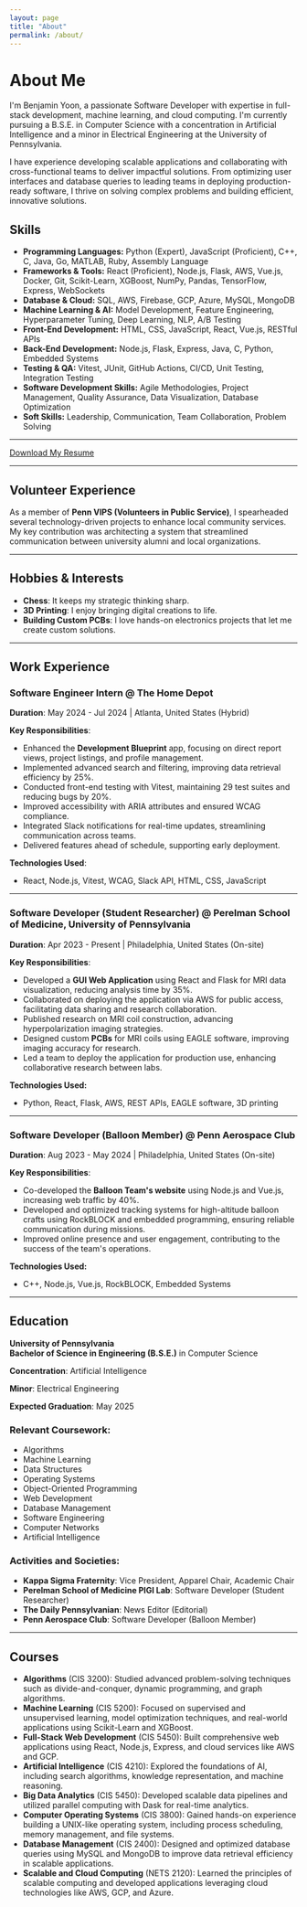 ```yaml
---
layout: page
title: "About"
permalink: /about/
---
```


# About Me

I'm Benjamin Yoon, a passionate Software Developer with expertise in full-stack development, machine learning, and cloud computing. I'm currently pursuing a B.S.E. in Computer Science with a concentration in Artificial Intelligence and a minor in Electrical Engineering at the University of Pennsylvania.

I have experience developing scalable applications and collaborating with cross-functional teams to deliver impactful solutions. From optimizing user interfaces and database queries to leading teams in deploying production-ready software, I thrive on solving complex problems and building efficient, innovative solutions.

## Skills
- **Programming Languages:** <i class="fab fa-python"></i> Python (Expert), <i class="fab fa-js-square"></i> JavaScript (Proficient), C++, C, Java, Go, MATLAB, Ruby, Assembly Language
- **Frameworks & Tools:** <i class="fab fa-react"></i> React (Proficient), <i class="fab fa-node-js"></i> Node.js, Flask, <i class="fab fa-aws"></i> AWS, Vue.js, Docker, Git, Scikit-Learn, XGBoost, NumPy, Pandas, TensorFlow, Express, WebSockets
- **Database & Cloud:** SQL, <i class="fab fa-aws"></i> AWS, Firebase, GCP, Azure, MySQL, MongoDB
- **Machine Learning & AI:** Model Development, Feature Engineering, Hyperparameter Tuning, Deep Learning, NLP, A/B Testing
- **Front-End Development:** HTML, CSS, JavaScript, React, Vue.js, RESTful APIs
- **Back-End Development:** Node.js, Flask, Express, Java, C, Python, Embedded Systems
- **Testing & QA:** Vitest, JUnit, GitHub Actions, CI/CD, Unit Testing, Integration Testing
- **Software Development Skills:** Agile Methodologies, Project Management, Quality Assurance, Data Visualization, Database Optimization
- **Soft Skills:** <i class="fas fa-users"></i> Leadership, <i class="fas fa-comments"></i> Communication, Team Collaboration, Problem Solving

<hr class="section-divider">

<!-- ## Certifications
- <img src="/assets/images/aws-logo.png" alt="AWS Logo" width="30"> **AWS Certified Solutions Architect**
- <img src="/assets/images/redhat-logo.png" alt="Red Hat Logo" width="30"> **Red Hat Certified OpenShift Administrator** -->

<a href="/assets/resume.pdf" class="button">Download My Resume</a>

<hr class="section-divider">

## Volunteer Experience
As a member of **Penn VIPS (Volunteers in Public Service)**, I spearheaded several technology-driven projects to enhance local community services. My key contribution was architecting a system that streamlined communication between university alumni and local organizations.

<hr class="section-divider">

## Hobbies & Interests
- <i class="fas fa-chess"></i> **Chess**: It keeps my strategic thinking sharp.
- <i class="fas fa-cube"></i> **3D Printing**: I enjoy bringing digital creations to life.
- <i class="fas fa-microchip"></i> **Building Custom PCBs**: I love hands-on electronics projects that let me create custom solutions.

<hr class="section-divider">

## Work Experience

### Software Engineer Intern @ The Home Depot
**Duration**: May 2024 - Jul 2024 | Atlanta, United States (Hybrid)

**Key Responsibilities**:
- Enhanced the **Development Blueprint** app, focusing on direct report views, project listings, and profile management.
- Implemented advanced search and filtering, improving data retrieval efficiency by 25%.
- Conducted front-end testing with Vitest, maintaining 29 test suites and reducing bugs by 20%.
- Improved accessibility with ARIA attributes and ensured WCAG compliance.
- Integrated Slack notifications for real-time updates, streamlining communication across teams.
- Delivered features ahead of schedule, supporting early deployment.

**Technologies Used**:
- <i class="fab fa-react"></i> React, <i class="fab fa-node-js"></i> Node.js, Vitest, WCAG, Slack API, HTML, CSS, <i class="fab fa-js-square"></i> JavaScript

<hr class="section-divider">

### Software Developer (Student Researcher) @ Perelman School of Medicine, University of Pennsylvania
**Duration**: Apr 2023 - Present | Philadelphia, United States (On-site)

**Key Responsibilities**:
- Developed a **GUI Web Application** using React and Flask for MRI data visualization, reducing analysis time by 35%.
- Collaborated on deploying the application via AWS for public access, facilitating data sharing and research collaboration.
- Published research on MRI coil construction, advancing hyperpolarization imaging strategies.
- Designed custom **PCBs** for MRI coils using EAGLE software, improving imaging accuracy for research.
- Led a team to deploy the application for production use, enhancing collaborative research between labs.

**Technologies Used:**
- <i class="fab fa-python"></i> Python, <i class="fab fa-react"></i> React, Flask, <i class="fab fa-aws"></i> AWS, REST APIs, EAGLE software, 3D printing

<hr class="section-divider">

### Software Developer (Balloon Member) @ Penn Aerospace Club
**Duration**: Aug 2023 - May 2024 | Philadelphia, United States (On-site)

**Key Responsibilities**:
- Co-developed the **Balloon Team's website** using Node.js and Vue.js, increasing web traffic by 40%.
- Developed and optimized tracking systems for high-altitude balloon crafts using RockBLOCK and embedded programming, ensuring reliable communication during missions.
- Improved online presence and user engagement, contributing to the success of the team's operations.

**Technologies Used:**
- C++, <i class="fab fa-node-js"></i> Node.js, Vue.js, RockBLOCK, Embedded Systems

<hr class="section-divider">

## Education

**University of Pennsylvania**  
**Bachelor of Science in Engineering (B.S.E.)** in Computer Science

**Concentration**: Artificial Intelligence

**Minor**: Electrical Engineering

**Expected Graduation**: May 2025  

### Relevant Coursework: 
- Algorithms
- Machine Learning
- Data Structures
- Operating Systems
- Object-Oriented Programming
- Web Development
- Database Management
- Software Engineering
- Computer Networks
- Artificial Intelligence

### Activities and Societies:
- **Kappa Sigma Fraternity**: Vice President, Apparel Chair, Academic Chair
- **Perelman School of Medicine PIGI Lab**: Software Developer (Student Researcher)
- **The Daily Pennsylvanian**: News Editor (Editorial)
- **Penn Aerospace Club**: Software Developer (Balloon Member)

<hr class="section-divider">

## Courses

- **Algorithms** (CIS 3200): Studied advanced problem-solving techniques such as divide-and-conquer, dynamic programming, and graph algorithms.
- **Machine Learning** (CIS 5200): Focused on supervised and unsupervised learning, model optimization techniques, and real-world applications using Scikit-Learn and XGBoost.
- **Full-Stack Web Development** (CIS 5450): Built comprehensive web applications using React, Node.js, Express, and cloud services like AWS and GCP.
- **Artificial Intelligence** (CIS 4210): Explored the foundations of AI, including search algorithms, knowledge representation, and machine reasoning.
- **Big Data Analytics** (CIS 5450): Developed scalable data pipelines and utilized parallel computing with Dask for real-time analytics.
- **Computer Operating Systems** (CIS 3800): Gained hands-on experience building a UNIX-like operating system, including process scheduling, memory management, and file systems.
- **Database Management** (CIS 2400): Designed and optimized database queries using MySQL and MongoDB to improve data retrieval efficiency in scalable applications.
- **Scalable and Cloud Computing** (NETS 2120): Learned the principles of scalable computing and developed applications leveraging cloud technologies like AWS, GCP, and Azure.

<!-- ## Recommendations

**Robert Deckard, Manager @ The Home Depot**  
“Benjamin consistently delivered high-quality work, bringing innovative solutions to complex problems. His contributions to the Virtual Development Blueprint project were critical in meeting our goals ahead of schedule.”

**Alexander "Shurik" Zavriyev, Research Lead @ Perelman School of Medicine**  
“Benjamin demonstrated outstanding technical expertise and a keen eye for detail. His work on the MRI visualization platform significantly improved our research process.” -->
